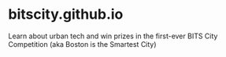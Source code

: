 # bitscity.github.io
Learn about urban tech and win prizes in the first-ever BITS City Competition (aka Boston is the Smartest City)
